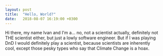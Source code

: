 ```yaml
---
layout: post
title:  "Hello, World?"
date:   2018-08-07 16:19:00 +0300
---
```


Hi there, my name Ivan and I'm a... no, not a scientist actually, definitely not THE scientist either, but just a lowly
software engineer. But if I was playing DnD I would definitely play a scientist, because scientists are inherently cool,
except those pesky types who say that Climate Change is a hoax.

